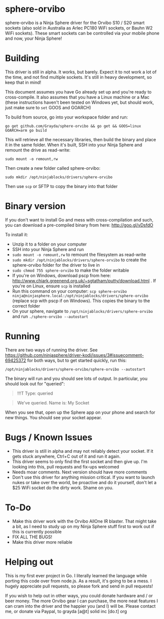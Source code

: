 sphere-orvibo
=============

sphere-orvibo is a Ninja Sphere driver for the Orvibo S10 / S20 smart sockets (also sold in Australia as Arlec PC180 WiFi sockets, or Bauhn W2 WiFi sockets). These smart sockets can be controlled via your mobile phone and now, your Ninja Sphere!

Building
============

This driver is still in alpha. It works, but barely. Expect it to not work a lot of the time, and not find multiple sockets. It's still in heavy development, so keep that in mind!

This document assumes you have Go already set up and you're ready to cross-compile. It also assumes that you have a Linux machine or a Mac (these instructions haven't been tested on Windows yet, but should work, just make sure to `set` GOOS and GOARCH)

To build from source, go into your workspace folder and run:

`go get github.com/Grayda/sphere-orvibo && go get && GOOS=linux GOARCH=arm go build`

This will retrieve all the necessary libraries, then build the binary and place it in the same folder. When it's built, SSH into your Ninja Sphere and remount the drive as read-write:

`sudo mount -o remount,rw`

Then create a new folder called sphere-orvibo:

`sudo mkdir /opt/ninjablocks/drivers/sphere-orvibo`

Then use `scp` or SFTP to copy the binary into that folder

Binary version
==============

If you don't want to install Go and mess with cross-compilation and such, you can download a pre-compiled binary from here: http://goo.gl/vDsfdO

To install it:

 - Unzip it to a folder on your computer
 - SSH into your Ninja Sphere and run
  - `sudo mount -o remount,rw` to remount the filesystem as read-write
  - `sudo mkdir /opt/ninjablocks/drivers/sphere-orvibo` to create the sphere-orvibo folder for the driver to live in
  - `sudo chmod 755 sphere-orvibo` to make the folder writable
  - If you're on Windows, download pscp from here: http://www.chiark.greenend.org.uk/~sgtatham/putty/download.html . If you're on Linux, ensure `scp` is installed
  - Run this command on your computer: `scp sphere-orvibo ninja@ninjasphere.local:/opt/ninjablocks/drivers/sphere-orvibo` (replace scp with pscp if on Windows). This copies the binary to the correct folder
  - On your sphere, navigate to `/opt/ninjablocks/drivers/sphere-orvibo` and run `./sphere-orvibo --autostart`

Running
=======

There are two ways of running the driver. See https://github.com/ninjasphere/driver-kodi/issues/3#issuecomment-69425372 for both ways, but to get started quickly, run this:

`/opt/ninjablocks/drivers/sphere-orvibo/sphere-orvibo --autostart`

The binary will run and you should see lots of output. In particular, you should look out for "queried":

> !!!T Type: queried

> We've queried. Name is: My Socket

When you see that, open up the Sphere app on your phone and search for new things. You should see your socket appear.

Bugs / Known Issues
===================

 - This driver is still in alpha and may not reliably detect your socket. If it gets stuck anywhere, Ctrl+C out of it and run it again.
 - This driver seems to only find the first socket and then give up. I'm looking into this, pull requests and fix-ups welcomed
 - Needs moar comments. Next version should have more comments
 - Don't use this driver for anything mission critical. If you want to launch nukes or take over the world, be proactive and do it yourself, don't let a $25 WiFi socket do the dirty work. Shame on you.

To-Do
=====

 - Make this driver work with the Orvibo AllOne IR blaster. That might take a bit, as I need to study up on my Ninja Sphere stuff first to work out if this is currently possible
 - FIX ALL THE BUGS!
 - Make this driver more reliable

 Helping out
 ===========

 This is my first ever project in Go. I literally learned the language while porting this code over from node.js. As a result, it's going to be a mess. I hugely appreciate pull requests, so please fork and send in pull requests!

 If you wish to help out in other ways, you could donate hardware and / or beer money. The more Orvibo gear I can purchase, the more neat features I can cram into the driver and the happier you (and I) will be. Please contact me, or donate via Paypal, to grayda [a@t] solid inc [do.t] org
